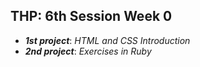 
<h2 id="thp-6th-session-week-0">THP: 6th Session Week 0</h2>
<ul>
<li><em><strong>1st project</strong></em>: <em>HTML and CSS Introduction</em></li>
<li><em><strong>2nd project</strong></em>:  <em>Exercises in Ruby</em></li>
</ul>


